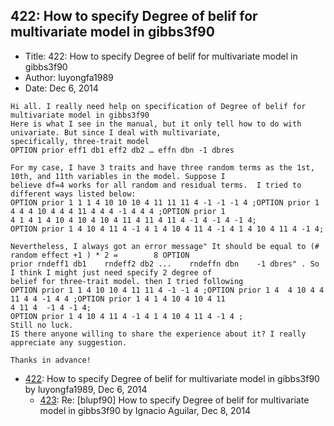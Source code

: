## 422: How to specify Degree of belif for multivariate model in gibbs3f90

- Title: 422: How to specify Degree of belif for multivariate model in gibbs3f90
- Author: luyongfa1989
- Date: Dec 6, 2014
```
Hi all. I really need help on specification of Degree of belif for multivariate model in gibbs3f90 
Here is what I see in the manual, but it only tell how to do with univariate. But since I deal with multivariate,
specifically, three-trait model
OPTION prior eff1 db1 eff2 db2 … effn dbn -1 dbres

For my case, I have 3 traits and have three random terms as the 1st, 10th, and 11th variables in the model. Suppose I
believe df=4 works for all random and residual terms.  I tried to different ways listed below:
OPTION prior 1 1 1 4 10 10 10 4 11 11 11 4 -1 -1 -1 4 ;OPTION prior 1 4 4 4 10 4 4 4 11 4 4 4 -1 4 4 4 ;OPTION prior 1
4 1 4 1 4 10 4 10 4 10 4 11 4 11 4 11 4 -1 4 -1 4 -1 4;
OPTION prior 1 4 10 4 11 4 -1 4 1 4 10 4 11 4 -1 4 1 4 10 4 11 4 -1 4;

Nevertheless, I always got an error message" It should be equal to (# random effect +1 ) * 2 =		  8 OPTION
prior rndeff1 db1    rndeff2 db2 ...	rndeffn dbn    -1 dbres" . So I think I might just need specify 2 degree of
belief for three-trait model. then I tried following 
OPTION prior 1 1 4 10 10 4 11 11 4 -1 -1 4 ;OPTION prior 1 4  4 10 4 4 11 4 4 -1 4 4 ;OPTION prior 1 4 1 4 10 4 10 4 11
4 11 4	-1 4 -1 4;
OPTION prior 1 4 10 4 11 4 -1 4 1 4 10 4 11 4 -1 4 ;
Still no luck.
IS there anyone willing to share the experience about it? I really appreciate any suggestion.

Thanks in advance!

```

- [422](0422.md): How to specify Degree of belif for multivariate model in gibbs3f90 by luyongfa1989, Dec 6, 2014
    - [423](0423.md): Re: [blupf90] How to specify Degree of belif for multivariate model in gibbs3f90 by Ignacio Aguilar, Dec 8, 2014
